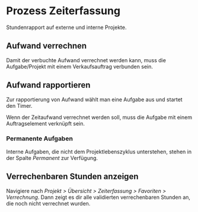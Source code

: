 # Prozess Zeiterfassung
Stundenrapport auf externe und interne Projekte.

## Aufwand verrechnen

Damit der verbuchte Aufwand verrechnet werden kann, muss die Aufgabe/Projekt mit einem Verkaufsauftrag verbunden sein.

## Aufwand rapportieren

Zur rapportierung von Aufwand wählt man eine Aufgabe aus und startet den Timer.

Wenn der Zeitaufwand verrechnet werden soll, muss die Aufgabe mit einem Auftragselement verknüpft sein.

### Permanente Aufgaben

Interne Aufgaben, die nicht dem Projektlebenszyklus unterstehen, stehen in der Spalte *Permanent* zur Verfügung.

## Verrechenbaren Stunden anzeigen

 Navigiere nach *Projekt > Übersicht > Zeiterfassung > Favoriten > Verrechnung*. Dann zeigt es dir alle validierten verrechenbaren Stunden an, die noch nicht verrechnet wurden.